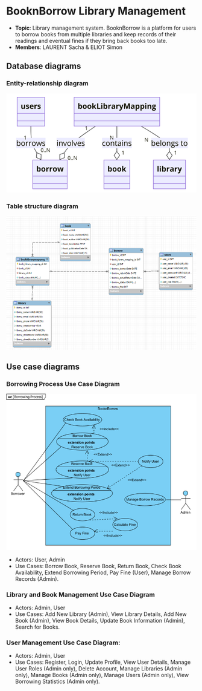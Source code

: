 # BooknBorrow Library Management

- **Topic**: Library management system. BooknBorrow is a platform for users to borrow books from multiple libraries and keep records of their readings and eventual fines if they bring back books too late.
- **Members**: LAURENT Sacha & ELIOT Simon


## Database diagrams
### Entity-relationship diagram
<img src="https://github.com/Hormone4/BooknBorrow-Library-Management/blob/main/diagrams/database/ER-diagram.png" alt=""/>

### Table structure diagram
<img src="https://github.com/Hormone4/BooknBorrow-Library-Management/blob/main/diagrams/database/Table-structure-diagram.png" alt=""/>


## Use case diagrams

### Borrowing Process Use Case Diagram
<img src="https://github.com/Hormone4/BooknBorrow-Library-Management/blob/main/diagrams/use-cases/Borrowing-Process.png" alt=""/>

- Actors: User, Admin
- Use Cases: Borrow Book, Reserve Book, Return Book, Check Book Availability, Extend Borrowing Period, Pay Fine (User), Manage Borrow Records (Admin).

### Library and Book Management Use Case Diagram
- Actors: Admin, User
- Use Cases: Add New Library (Admin), View Library Details, Add New Book (Admin), View Book Details, Update Book Information (Admin), Search for Books.

### User Management Use Case Diagram:
- Actors: Admin, User
- Use Cases: Register, Login, Update Profile, View User Details, Manage User Roles (Admin only), Delete Account, Manage Libraries (Admin only), Manage Books (Admin only), Manage Users (Admin only), View Borrowing Statistics (Admin only).
